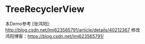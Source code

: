 # TreeRecyclerView
本Demo参考  [张鸿阳]: http://blog.csdn.net/lmj623565791/article/details/40212367 修改   
鸿阳博客：https://blog.csdn.net/lmj623565791/
